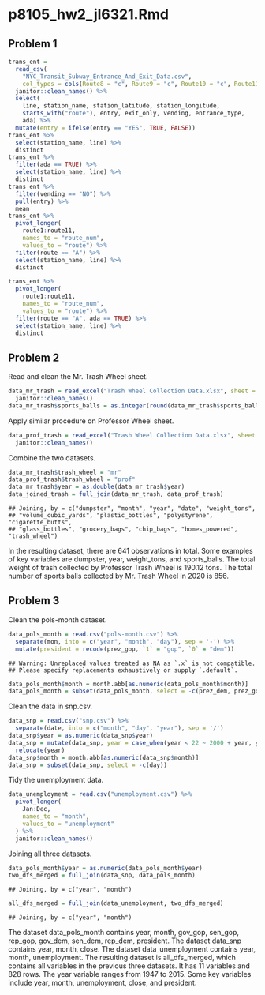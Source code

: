 p8105_hw2_jl6321.Rmd
================

## Problem 1

``` r
trans_ent = 
  read_csv(
    "NYC_Transit_Subway_Entrance_And_Exit_Data.csv",
    col_types = cols(Route8 = "c", Route9 = "c", Route10 = "c", Route11 = "c")) %>% 
  janitor::clean_names() %>% 
  select(
    line, station_name, station_latitude, station_longitude, 
    starts_with("route"), entry, exit_only, vending, entrance_type, 
    ada) %>% 
  mutate(entry = ifelse(entry == "YES", TRUE, FALSE))
trans_ent %>% 
  select(station_name, line) %>% 
  distinct
trans_ent %>% 
  filter(ada == TRUE) %>% 
  select(station_name, line) %>% 
  distinct
trans_ent %>% 
  filter(vending == "NO") %>% 
  pull(entry) %>% 
  mean
trans_ent %>% 
  pivot_longer(
    route1:route11,
    names_to = "route_num",
    values_to = "route") %>% 
  filter(route == "A") %>% 
  select(station_name, line) %>% 
  distinct

trans_ent %>% 
  pivot_longer(
    route1:route11,
    names_to = "route_num",
    values_to = "route") %>% 
  filter(route == "A", ada == TRUE) %>% 
  select(station_name, line) %>% 
  distinct
```

## Problem 2

Read and clean the Mr. Trash Wheel sheet.

``` r
data_mr_trash = read_excel("Trash Wheel Collection Data.xlsx", sheet = "Mr. Trash Wheel", range = "A2:N549") %>%
  janitor::clean_names()
data_mr_trash$sports_balls = as.integer(round(data_mr_trash$sports_balls)) 
```

Apply similar procedure on Professor Wheel sheet.

``` r
data_prof_trash = read_excel("Trash Wheel Collection Data.xlsx", sheet = "Professor Trash Wheel", range = "A2:M96") %>%
  janitor::clean_names()
```

Combine the two datasets.

``` r
data_mr_trash$trash_wheel = "mr"
data_prof_trash$trash_wheel = "prof"
data_mr_trash$year = as.double(data_mr_trash$year)
data_joined_trash = full_join(data_mr_trash, data_prof_trash)
```

    ## Joining, by = c("dumpster", "month", "year", "date", "weight_tons",
    ## "volume_cubic_yards", "plastic_bottles", "polystyrene", "cigarette_butts",
    ## "glass_bottles", "grocery_bags", "chip_bags", "homes_powered", "trash_wheel")

In the resulting dataset, there are 641 observations in total. Some
examples of key variables are dumpster, year, weight_tons, and
sports_balls. The total weight of trash collected by Professor Trash
Wheel is 190.12 tons. The total number of sports balls collected by
Mr. Trash Wheel in 2020 is 856.

## Problem 3

Clean the pols-month dataset.

``` r
data_pols_month = read.csv("pols-month.csv") %>%
  separate(mon, into = c("year", "month", "day"), sep = '-') %>% 
  mutate(president = recode(prez_gop, `1` = "gop", `0` = "dem"))
```

    ## Warning: Unreplaced values treated as NA as `.x` is not compatible.
    ## Please specify replacements exhaustively or supply `.default`.

``` r
data_pols_month$month = month.abb[as.numeric(data_pols_month$month)] 
data_pols_month = subset(data_pols_month, select = -c(prez_dem, prez_gop, day))
```

Clean the data in snp.csv.

``` r
data_snp = read.csv("snp.csv") %>%
  separate(date, into = c("month", "day", "year"), sep = '/') 
data_snp$year = as.numeric(data_snp$year)
data_snp = mutate(data_snp, year = case_when(year < 22 ~ 2000 + year, year > 22 ~ 1900 + year)) %>% 
  relocate(year) 
data_snp$month = month.abb[as.numeric(data_snp$month)] 
data_snp = subset(data_snp, select = -c(day))
```

Tidy the unemployment data.

``` r
data_unemployment = read.csv("unemployment.csv") %>% 
  pivot_longer(
    Jan:Dec, 
    names_to = "month", 
    values_to = "unemployment"
  ) %>% 
  janitor::clean_names()
```

Joining all three datasets.

``` r
data_pols_month$year = as.numeric(data_pols_month$year)
two_dfs_merged = full_join(data_snp, data_pols_month)
```

    ## Joining, by = c("year", "month")

``` r
all_dfs_merged = full_join(data_unemployment, two_dfs_merged)
```

    ## Joining, by = c("year", "month")

The dataset data_pols_month contains year, month, gov_gop, sen_gop,
rep_gop, gov_dem, sen_dem, rep_dem, president. The dataset data_snp
contains year, month, close. The dataset data_unemployment contains
year, month, unemployment. The resulting dataset is all_dfs_merged,
which contains all variables in the previous three datasets. It has 11
variables and 828 rows. The year variable ranges from 1947 to 2015. Some
key variables include year, month, unemployment, close, and president.
